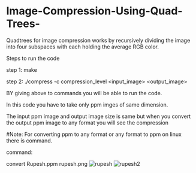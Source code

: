 # Image-Compression-Using-Quad-Trees-
Quadtrees for image compression works by recursively dividing the image into four subspaces with each holding the average RGB color. 



Steps to run the code


step 1:
  make

step 2:
./compress -c compression_level <input_image> <output_image> 

BY giving above to commands you will be able to run the code.

In this code you have to take only ppm imges of same dimension.

The input ppm image and output image size is same but when you convert the output ppm image to any format you will see the compression 

#Note:
For converting ppm to any format or any format to ppm on linux there is command.


command:


convert Rupesh.ppm rupesh.png
![rupesh](https://user-images.githubusercontent.com/98414293/173834025-6054f3eb-6775-40ab-83d1-0ff2248e1f32.png)
![rupesh2](https://user-images.githubusercontent.com/98414293/173834041-451254c5-c6fe-463a-8b2a-f40a9b05fbb1.png)





